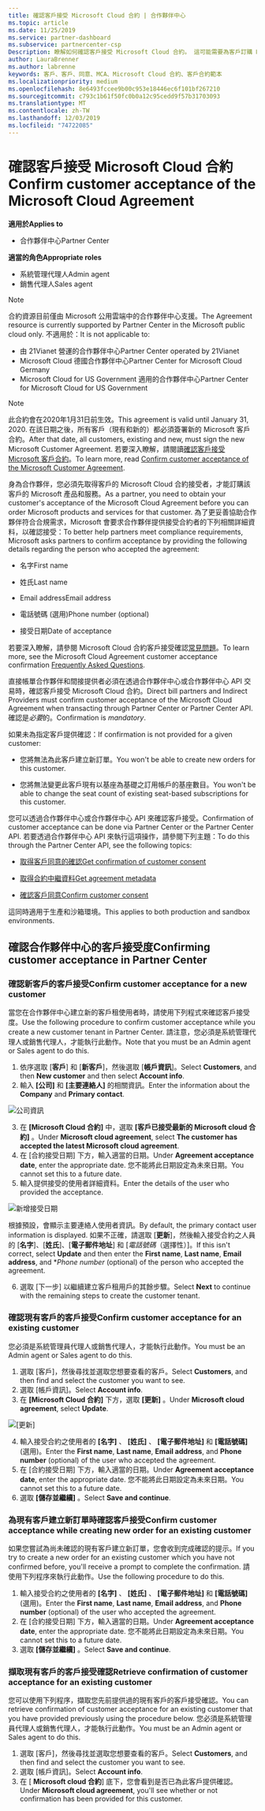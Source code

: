 ```yaml
---
title: 確認客戶接受 Microsoft Cloud 合約 | 合作夥伴中心
ms.topic: article
ms.date: 11/25/2019
ms.service: partner-dashboard
ms.subservice: partnercenter-csp
Description: 瞭解如何確認客戶接受 Microsoft Cloud 合約。 這可能需要為客戶訂購 Microsoft 產品和服務。
author: LauraBrenner
ms.author: labrenne
keywords: 客戶、客戶、同意、MCA、Microsoft Cloud 合約、客戶合約範本
ms.localizationpriority: medium
ms.openlocfilehash: 8e6493fccee9b00c953e18446ec6f101bf267210
ms.sourcegitcommit: c793c1b61f50fc0b0a12c95cedd9f57b31703093
ms.translationtype: MT
ms.contentlocale: zh-TW
ms.lasthandoff: 12/03/2019
ms.locfileid: "74722085"
---
```

# <a name="confirm-customer-acceptance-of-the-microsoft-cloud-agreement"></a><span data-ttu-id="9268f-105">確認客戶接受 Microsoft Cloud 合約</span><span class="sxs-lookup"><span data-stu-id="9268f-105">Confirm customer acceptance of the Microsoft Cloud Agreement</span></span>

<span data-ttu-id="9268f-106">**適用於**</span><span class="sxs-lookup"><span data-stu-id="9268f-106">**Applies to**</span></span>
-  <span data-ttu-id="9268f-107">合作夥伴中心</span><span class="sxs-lookup"><span data-stu-id="9268f-107">Partner Center</span></span>

<span data-ttu-id="9268f-108">**適當的角色**</span><span class="sxs-lookup"><span data-stu-id="9268f-108">**Appropriate roles**</span></span>

- <span data-ttu-id="9268f-109">系統管理代理人</span><span class="sxs-lookup"><span data-stu-id="9268f-109">Admin agent</span></span>
- <span data-ttu-id="9268f-110">銷售代理人</span><span class="sxs-lookup"><span data-stu-id="9268f-110">Sales agent</span></span>

> [!NOTE]
> <span data-ttu-id="9268f-111">合約資源目前僅由 Microsoft 公用雲端中的合作夥伴中心支援。</span><span class="sxs-lookup"><span data-stu-id="9268f-111">The Agreement resource is currently supported by Partner Center in the Microsoft public cloud only.</span></span> <span data-ttu-id="9268f-112">不適用於：</span><span class="sxs-lookup"><span data-stu-id="9268f-112">It is not applicable to:</span></span>
> * <span data-ttu-id="9268f-113">由 21Vianet 營運的合作夥伴中心</span><span class="sxs-lookup"><span data-stu-id="9268f-113">Partner Center operated by 21Vianet</span></span>
> * <span data-ttu-id="9268f-114">Microsoft Cloud 德國合作夥伴中心</span><span class="sxs-lookup"><span data-stu-id="9268f-114">Partner Center for Microsoft Cloud Germany</span></span>
> * <span data-ttu-id="9268f-115">Microsoft Cloud for US Government 適用的合作夥伴中心</span><span class="sxs-lookup"><span data-stu-id="9268f-115">Partner Center for Microsoft Cloud for US Government</span></span>

>[!NOTE]
><span data-ttu-id="9268f-116">此合約會在2020年1月31日前生效。</span><span class="sxs-lookup"><span data-stu-id="9268f-116">This agreement is valid until January 31, 2020.</span></span> <span data-ttu-id="9268f-117">在該日期之後，所有客戶（現有和新的）都必須簽署新的 Microsoft 客戶合約。</span><span class="sxs-lookup"><span data-stu-id="9268f-117">After that date, all customers, existing and new, must sign the new Microsoft Customer Agreement.</span></span> <span data-ttu-id="9268f-118">若要深入瞭解，請閱讀[確認客戶接受 Microsoft 客戶合約](confirm-customer-agreement.md)。</span><span class="sxs-lookup"><span data-stu-id="9268f-118">To learn more, read [Confirm customer acceptance of the Microsoft Customer Agreement](confirm-customer-agreement.md).</span></span>

<span data-ttu-id="9268f-119">身為合作夥伴，您必須先取得客戶的 Microsoft Cloud 合約接受者，才能訂購該客戶的 Microsoft 產品和服務。</span><span class="sxs-lookup"><span data-stu-id="9268f-119">As a partner, you need to obtain your customer's acceptance of the Microsoft Cloud Agreement before you can order Microsoft products and services for that customer.</span></span> <span data-ttu-id="9268f-120">為了更妥善協助合作夥伴符合合規需求，Microsoft 會要求合作夥伴提供接受合約者的下列相關詳細資料，以確認接受：</span><span class="sxs-lookup"><span data-stu-id="9268f-120">To better help partners meet compliance requirements, Microsoft asks partners to confirm acceptance by providing the following details regarding the person who accepted the agreement:</span></span> 

-   <span data-ttu-id="9268f-121">名字</span><span class="sxs-lookup"><span data-stu-id="9268f-121">First name</span></span>

-   <span data-ttu-id="9268f-122">姓氏</span><span class="sxs-lookup"><span data-stu-id="9268f-122">Last name</span></span>

-   <span data-ttu-id="9268f-123">Email address</span><span class="sxs-lookup"><span data-stu-id="9268f-123">Email address</span></span>

-   <span data-ttu-id="9268f-124">電話號碼 (選用)</span><span class="sxs-lookup"><span data-stu-id="9268f-124">Phone number (optional)</span></span>

-   <span data-ttu-id="9268f-125">接受日期</span><span class="sxs-lookup"><span data-stu-id="9268f-125">Date of acceptance</span></span>

<span data-ttu-id="9268f-126">若要深入瞭解，請參閱 Microsoft Cloud 合約客戶接受確認[常見問題](https://docs.microsoft.com/partner-center/confirm-consent-faq)。</span><span class="sxs-lookup"><span data-stu-id="9268f-126">To learn more, see the Microsoft Cloud Agreement customer acceptance confirmation [Frequently Asked Questions](https://docs.microsoft.com/partner-center/confirm-consent-faq).</span></span>

<span data-ttu-id="9268f-127">直接帳單合作夥伴和間接提供者必須在透過合作夥伴中心或合作夥伴中心 API 交易時，確認客戶接受 Microsoft Cloud 合約。</span><span class="sxs-lookup"><span data-stu-id="9268f-127">Direct bill partners and Indirect Providers must confirm customer acceptance of the Microsoft Cloud Agreement when transacting through Partner Center or Partner Center API.</span></span> <span data-ttu-id="9268f-128">確認是*必要*的。</span><span class="sxs-lookup"><span data-stu-id="9268f-128">Confirmation is *mandatory*.</span></span>

<span data-ttu-id="9268f-129">如果未為指定客戶提供確認：</span><span class="sxs-lookup"><span data-stu-id="9268f-129">If confirmation is not provided for a given customer:</span></span>

-   <span data-ttu-id="9268f-130">您將無法為此客戶建立新訂單。</span><span class="sxs-lookup"><span data-stu-id="9268f-130">You won't be able to create new orders for this customer.</span></span>

-   <span data-ttu-id="9268f-131">您將無法變更此客戶現有以基座為基礎之訂用帳戶的基座數目。</span><span class="sxs-lookup"><span data-stu-id="9268f-131">You won't be able to change the seat count of existing seat-based subscriptions for this customer.</span></span>

<span data-ttu-id="9268f-132">您可以透過合作夥伴中心或合作夥伴中心 API 來確認客戶接受。</span><span class="sxs-lookup"><span data-stu-id="9268f-132">Confirmation of customer acceptance can be done via Partner Center or the Partner Center API.</span></span> <span data-ttu-id="9268f-133">若要透過合作夥伴中心 API 來執行這項操作，請參閱下列主題：</span><span class="sxs-lookup"><span data-stu-id="9268f-133">To do this through the Partner Center API, see the following topics:</span></span> 

-   [<span data-ttu-id="9268f-134">取得客戶同意的確認</span><span class="sxs-lookup"><span data-stu-id="9268f-134">Get confirmation of customer consent</span></span>](https://docs.microsoft.com/partner-center/develop/get-confirmation-of-customer-consent)

-   [<span data-ttu-id="9268f-135">取得合約中繼資料</span><span class="sxs-lookup"><span data-stu-id="9268f-135">Get agreement metadata</span></span>](https://docs.microsoft.com/partner-center/develop/get-agreement-metadata)

-   [<span data-ttu-id="9268f-136">確認客戶同意</span><span class="sxs-lookup"><span data-stu-id="9268f-136">Confirm customer consent</span></span>](https://docs.microsoft.com/partner-center/develop/confirm-customer-consent)


<span data-ttu-id="9268f-137">這同時適用于生產和沙箱環境。</span><span class="sxs-lookup"><span data-stu-id="9268f-137">This applies to both production and sandbox environments.</span></span>

## <a name="confirming-customer-acceptance-in-partner-center"></a><span data-ttu-id="9268f-138">確認合作夥伴中心的客戶接受度</span><span class="sxs-lookup"><span data-stu-id="9268f-138">Confirming customer acceptance in Partner Center</span></span>

### <a name="confirm-customer-acceptance-for-a-new-customer"></a><span data-ttu-id="9268f-139">確認新客戶的客戶接受</span><span class="sxs-lookup"><span data-stu-id="9268f-139">Confirm customer acceptance for a new customer</span></span>

<span data-ttu-id="9268f-140">當您在合作夥伴中心建立新的客戶租使用者時，請使用下列程式來確認客戶接受度。</span><span class="sxs-lookup"><span data-stu-id="9268f-140">Use the following procedure to confirm customer acceptance while you create a new customer tenant in Partner Center.</span></span> <span data-ttu-id="9268f-141">請注意，您必須是系統管理代理人或銷售代理人，才能執行此動作。</span><span class="sxs-lookup"><span data-stu-id="9268f-141">Note that you must be an Admin agent or Sales agent to do this.</span></span>

1. <span data-ttu-id="9268f-142">依序選取 [**客戶**] 和 [**新客戶**]，然後選取 [**帳戶資訊**]。</span><span class="sxs-lookup"><span data-stu-id="9268f-142">Select **Customers**, and then **New customer** and then select **Account info**.</span></span>
2. <span data-ttu-id="9268f-143">輸入 **\[公司\]** 和 **\[主要連絡人\]** 的相關資訊。</span><span class="sxs-lookup"><span data-stu-id="9268f-143">Enter the information about the **Company** and **Primary contact**.</span></span>

![公司資訊](images/mca/mca1.png)

3. <span data-ttu-id="9268f-145">在 **\[Microsoft Cloud 合約\]** 中，選取 **\[客戶已接受最新的 Microsoft cloud 合約\]** 。</span><span class="sxs-lookup"><span data-stu-id="9268f-145">Under **Microsoft cloud agreement**, select **The customer has accepted the latest Microsoft cloud agreement**.</span></span>
4. <span data-ttu-id="9268f-146">在 [合約接受日期] 下方，輸入適當的日期。</span><span class="sxs-lookup"><span data-stu-id="9268f-146">Under **Agreement acceptance date**, enter the appropriate date.</span></span> <span data-ttu-id="9268f-147">您不能將此日期設定為未來日期。</span><span class="sxs-lookup"><span data-stu-id="9268f-147">You cannot set this to a future date.</span></span>
5. <span data-ttu-id="9268f-148">輸入提供接受的使用者詳細資料。</span><span class="sxs-lookup"><span data-stu-id="9268f-148">Enter the details of the user who provided the acceptance.</span></span>

![新增接受日期](images/mca/MCA3.png)

<span data-ttu-id="9268f-150">根據預設，會顯示主要連絡人使用者資訊。</span><span class="sxs-lookup"><span data-stu-id="9268f-150">By default, the primary contact user information is displayed.</span></span> <span data-ttu-id="9268f-151">如果不正確，請選取 [**更新**]，然後輸入接受合約之人員的 [**名字**]、[**姓氏**]、[**電子郵件地址**] 和 [*電話號碼*（選擇性）]。</span><span class="sxs-lookup"><span data-stu-id="9268f-151">If this isn't correct, select **Update** and then enter the **First name**, **Last name**, **Email address**, and \**Phone number* (optional) of the person who accepted the agreement.</span></span>

6. <span data-ttu-id="9268f-152">選取 [下一步] 以繼續建立客戶租用戶的其餘步驟。</span><span class="sxs-lookup"><span data-stu-id="9268f-152">Select **Next** to continue with the remaining steps to create the customer tenant.</span></span>

### <a name="confirm-customer-acceptance-for-an-existing-customer"></a><span data-ttu-id="9268f-153">確認現有客戶的客戶接受</span><span class="sxs-lookup"><span data-stu-id="9268f-153">Confirm customer acceptance for an existing customer</span></span>

<span data-ttu-id="9268f-154">您必須是系統管理員代理人或銷售代理人，才能執行此動作。</span><span class="sxs-lookup"><span data-stu-id="9268f-154">You must be an Admin agent or Sales agent to do this.</span></span>

1. <span data-ttu-id="9268f-155">選取 [客戶]，然後尋找並選取您想要查看的客戶。</span><span class="sxs-lookup"><span data-stu-id="9268f-155">Select **Customers**, and then find and select the customer you want to see.</span></span>
2. <span data-ttu-id="9268f-156">選取 [帳戶資訊]。</span><span class="sxs-lookup"><span data-stu-id="9268f-156">Select **Account info**.</span></span>
3. <span data-ttu-id="9268f-157">在 **\[Microsoft Cloud 合約\]** 下方，選取 **\[更新\]** 。</span><span class="sxs-lookup"><span data-stu-id="9268f-157">Under **Microsoft cloud agreement**, select **Update**.</span></span>

![[更新]](images/mca/mca4.png)

4. <span data-ttu-id="9268f-159">輸入接受合約之使用者的 **\[名字\]** 、 **\[姓氏\]** 、 **\[電子郵件地址\]** 和 **\[電話號碼\]** (選用)。</span><span class="sxs-lookup"><span data-stu-id="9268f-159">Enter the **First name**, **Last name**, **Email address**, and **Phone number** (optional) of the user who accepted the agreement.</span></span>
5. <span data-ttu-id="9268f-160">在 [合約接受日期] 下方，輸入適當的日期。</span><span class="sxs-lookup"><span data-stu-id="9268f-160">Under **Agreement acceptance date**, enter the appropriate date.</span></span> <span data-ttu-id="9268f-161">您不能將此日期設定為未來日期。</span><span class="sxs-lookup"><span data-stu-id="9268f-161">You cannot set this to a future date.</span></span>
6. <span data-ttu-id="9268f-162">選取 **\[儲存並繼續\]** 。</span><span class="sxs-lookup"><span data-stu-id="9268f-162">Select **Save and continue**.</span></span>

### <a name="confirm-customer-acceptance-while-creating-new-order-for-an-existing-customer"></a><span data-ttu-id="9268f-163">為現有客戶建立新訂單時確認客戶接受</span><span class="sxs-lookup"><span data-stu-id="9268f-163">Confirm customer acceptance while creating new order for an existing customer</span></span>

<span data-ttu-id="9268f-164">如果您嘗試為尚未確認的現有客戶建立新訂單，您會收到完成確認的提示。</span><span class="sxs-lookup"><span data-stu-id="9268f-164">If you try to create a new order for an existing customer which you have not confirmed before, you'll receive a prompt to complete the confirmation.</span></span> <span data-ttu-id="9268f-165">請使用下列程序來執行此動作。</span><span class="sxs-lookup"><span data-stu-id="9268f-165">Use the following procedure to do this.</span></span>

1. <span data-ttu-id="9268f-166">輸入接受合約之使用者的 **\[名字\]** 、 **\[姓氏\]** 、 **\[電子郵件地址\]** 和 **\[電話號碼\]** (選用)。</span><span class="sxs-lookup"><span data-stu-id="9268f-166">Enter the **First name**, **Last name**, **Email address**, and **Phone number** (optional) of the user who accepted the agreement.</span></span>
2. <span data-ttu-id="9268f-167">在 [合約接受日期] 下方，輸入適當的日期。</span><span class="sxs-lookup"><span data-stu-id="9268f-167">Under **Agreement acceptance date**, enter the appropriate date.</span></span> <span data-ttu-id="9268f-168">您不能將此日期設定為未來日期。</span><span class="sxs-lookup"><span data-stu-id="9268f-168">You cannot set this to a future date.</span></span>
3. <span data-ttu-id="9268f-169">選取 **\[儲存並繼續\]** 。</span><span class="sxs-lookup"><span data-stu-id="9268f-169">Select **Save and continue**.</span></span>

### <a name="retrieve-confirmation-of-customer-acceptance-for-an-existing-customer"></a><span data-ttu-id="9268f-170">擷取現有客戶的客戶接受確認</span><span class="sxs-lookup"><span data-stu-id="9268f-170">Retrieve confirmation of customer acceptance for an existing customer</span></span>

<span data-ttu-id="9268f-171">您可以使用下列程序，擷取您先前提供過的現有客戶的客戶接受確認。</span><span class="sxs-lookup"><span data-stu-id="9268f-171">You can retrieve confirmation of customer acceptance for an existing customer that you have provided previously using the procedure below.</span></span> <span data-ttu-id="9268f-172">您必須是系統管理員代理人或銷售代理人，才能執行此動作。</span><span class="sxs-lookup"><span data-stu-id="9268f-172">You must be an Admin agent or Sales agent to do this.</span></span>

1. <span data-ttu-id="9268f-173">選取 [客戶]，然後尋找並選取您想要查看的客戶。</span><span class="sxs-lookup"><span data-stu-id="9268f-173">Select **Customers**, and then find and select the customer you want to see.</span></span>
2. <span data-ttu-id="9268f-174">選取 [帳戶資訊]。</span><span class="sxs-lookup"><span data-stu-id="9268f-174">Select **Account info**.</span></span>
3. <span data-ttu-id="9268f-175">在 [ **Microsoft cloud 合約**] 底下，您會看到是否已為此客戶提供確認。</span><span class="sxs-lookup"><span data-stu-id="9268f-175">Under **Microsoft cloud agreement**, you'll see whether or not confirmation has been provided for this customer.</span></span>
